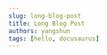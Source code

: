 ```yaml
---
slug: long-blog-post
title: Long Blog Post
authors: yangshun
tags: [hello, docusaurus]
---
```




<!-- truncate -->

